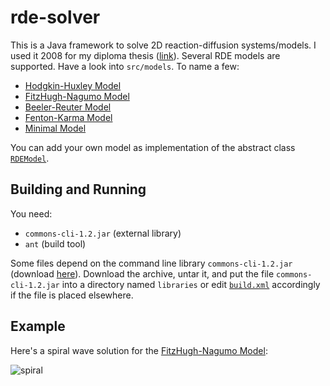 rde-solver
==========

This is a Java framework to solve 2D reaction-diffusion systems/models. I used it 2008 for my diploma thesis ([link](https://www.mariokrapp.com/docs/diplomarbeit_mario_krapp.pdf)).
Several RDE models are supported. Have a look into `src/models`. To name a few:

* [Hodgkin-Huxley Model](http://en.wikipedia.org/wiki/Hodgkin–Huxley_model)
* [FitzHugh-Nagumo Model](http://en.wikipedia.org/wiki/FitzHugh–Nagumo_model)
* [Beeler-Reuter Model](http://jp.physoc.org/content/268/1/177)
* [Fenton-Karma Model](http://journals.aps.org/prl/abstract/10.1103/PhysRevLett.81.481)
* [Minimal Model](http://dx.doi.org/10.1016/j.jtbi.2008.03.029)

You can add your own model as implementation of the abstract class [`RDEModel`](src/models/RDEModel.java).


Building and Running
--------------------

You need:
* `commons-cli-1.2.jar` (external library)
* `ant` (build tool)

Some files depend on the command line library `commons-cli-1.2.jar` (download [here](http://archive.apache.org/dist/commons/cli/binaries/commons-cli-1.2-bin.tar.gz)).
Download the archive, untar it, and put the file `commons-cli-1.2.jar` into a directory named `libraries` or edit [`build.xml`](build.xml) accordingly if the file is placed elsewhere.

Example
-------

Here's a spiral wave solution for the [FitzHugh-Nagumo Model](http://en.wikipedia.org/wiki/FitzHugh–Nagumo_model):

![spiral](https://cloud.githubusercontent.com/assets/5938262/5614071/46ef5958-94ed-11e4-80ce-964830fb1eb7.gif)
